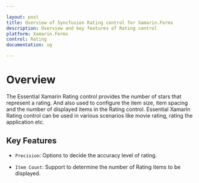 ```yaml
---

layout: post
title: Overview of Syncfusion Rating control for Xamarin.Forms
description: Overview and key features of Rating control
platform: Xamarin.Forms
control: Rating
documentation: ug

---
```

# Overview

The Essential Xamarin Rating control provides the number of stars that represent a rating. And also used to configure the item size, item spacing and the number of displayed items in the Rating control. Essential Xamarin Rating control can be used in various scenarios like movie rating, rating the application etc.


## Key Features

* `Precision`: Options to decide the accuracy level of rating.

* `Item Count`: Support to determine the number of Rating items to be displayed.

